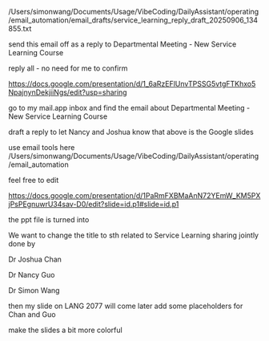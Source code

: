 /Users/simonwang/Documents/Usage/VibeCoding/DailyAssistant/operating/email_automation/email_drafts/service_learning_reply_draft_20250906_134855.txt

send this email off as a reply to Departmental Meeting -  New Service Learning Course 

reply all - no need for me to confirm 





https://docs.google.com/presentation/d/1_6aRzEFlUnvTPSSG5vtgFTKhxo5NpajnynDekjiiNgs/edit?usp=sharing

go to my mail.app inbox and find the email about Departmental Meeting -  New Service Learning Course

draft a reply to let Nancy and Joshua know that above is the Google slides 

use email tools here /Users/simonwang/Documents/Usage/VibeCoding/DailyAssistant/operating/email_automation

feel free to edit 







https://docs.google.com/presentation/d/1PaRmFXBMaAnN72YEmW_KM5PXjPsPEgnuwrU34sav-D0/edit?slide=id.p1#slide=id.p1

the ppt file is turned into 

We want to change the title to sth related to Service Learning sharing jointly done by 

Dr Joshua Chan 

Dr Nancy Guo

Dr Simon Wang 

then my slide on LANG 2077 will come later add some placeholders for Chan and Guo 

make the slides a bit more colorful
